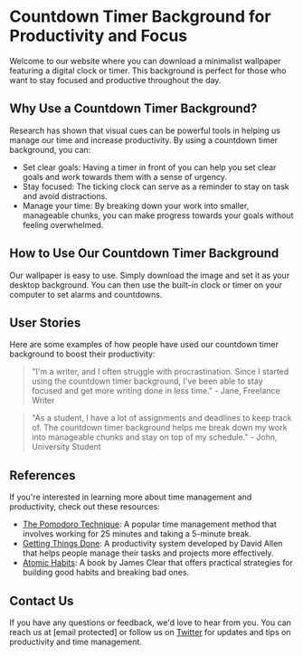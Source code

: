 <!--font:Barlow Condensed-->

# Countdown Timer Background for Productivity and Focus

Welcome to our website where you can download a minimalist wallpaper featuring a digital clock or timer. This background is perfect for those who want to stay focused and productive throughout the day.

## Why Use a Countdown Timer Background?

Research has shown that visual cues can be powerful tools in helping us manage our time and increase productivity. By using a countdown timer background, you can:

- Set clear goals: Having a timer in front of you can help you set clear goals and work towards them with a sense of urgency.
- Stay focused: The ticking clock can serve as a reminder to stay on task and avoid distractions.
- Manage your time: By breaking down your work into smaller, manageable chunks, you can make progress towards your goals without feeling overwhelmed.

## How to Use Our Countdown Timer Background

Our wallpaper is easy to use. Simply download the image and set it as your desktop background. You can then use the built-in clock or timer on your computer to set alarms and countdowns.

## User Stories

Here are some examples of how people have used our countdown timer background to boost their productivity:

> "I'm a writer, and I often struggle with procrastination. Since I started using the countdown timer background, I've been able to stay focused and get more writing done in less time." - Jane, Freelance Writer

> "As a student, I have a lot of assignments and deadlines to keep track of. The countdown timer background helps me break down my work into manageable chunks and stay on top of my schedule." - John, University Student

## References

If you're interested in learning more about time management and productivity, check out these resources:

- [The Pomodoro Technique](#): A popular time management method that involves working for 25 minutes and taking a 5-minute break.
- [Getting Things Done](#): A productivity system developed by David Allen that helps people manage their tasks and projects more effectively.
- [Atomic Habits](#): A book by James Clear that offers practical strategies for building good habits and breaking bad ones.

## Contact Us

If you have any questions or feedback, we'd love to hear from you. You can reach us at [email protected] or follow us on [Twitter](#) for updates and tips on productivity and time management.

<!--

Write me content for website with wallpaper which alt text is:

"A wallpaper featuring a simple graphic of a digital clock or timer, with space for setting alarms and countdowns."

The name/title of the page should not be 1:1 copy of the alt text but rather a real content of the website which is using this wallpaper.

- Use markdown format 
- Start with heading
- Heading should be short and concise
- The content should look like a real website 
- The website should not be about the wallpaper, wallpaper is just a related background
- Heading should be contain work "wallpaper" or "background"
- Include real sections like references, contact, user stories, etc. use things relevant to the page purpose.
- Feel free to use structure like headings, bullets, numbering, blockquotes, paragraphs, horizontal lines, etc.
- You can use formatting like bold or _italic_
- You can include UTF-8 emojis
- Links should be only #hash anchors (and you can refer to the document itself)
- Do not include images


---


# Countdown Timer Background for Productivity and Focus

Welcome to our website where you can download a minimalist wallpaper featuring a digital clock or timer. This background is perfect for those who want to stay focused and productive throughout the day.

## Why Use a Countdown Timer Background?

Research has shown that visual cues can be powerful tools in helping us manage our time and increase productivity. By using a countdown timer background, you can:

- Set clear goals: Having a timer in front of you can help you set clear goals and work towards them with a sense of urgency.
- Stay focused: The ticking clock can serve as a reminder to stay on task and avoid distractions.
- Manage your time: By breaking down your work into smaller, manageable chunks, you can make progress towards your goals without feeling overwhelmed.

## How to Use Our Countdown Timer Background

Our wallpaper is easy to use. Simply download the image and set it as your desktop background. You can then use the built-in clock or timer on your computer to set alarms and countdowns.

## User Stories

Here are some examples of how people have used our countdown timer background to boost their productivity:

> "I'm a writer, and I often struggle with procrastination. Since I started using the countdown timer background, I've been able to stay focused and get more writing done in less time." - Jane, Freelance Writer

> "As a student, I have a lot of assignments and deadlines to keep track of. The countdown timer background helps me break down my work into manageable chunks and stay on top of my schedule." - John, University Student

## References

If you're interested in learning more about time management and productivity, check out these resources:

- [The Pomodoro Technique](#): A popular time management method that involves working for 25 minutes and taking a 5-minute break.
- [Getting Things Done](#): A productivity system developed by David Allen that helps people manage their tasks and projects more effectively.
- [Atomic Habits](#): A book by James Clear that offers practical strategies for building good habits and breaking bad ones.

## Contact Us

If you have any questions or feedback, we'd love to hear from you. You can reach us at [email protected] or follow us on [Twitter](#) for updates and tips on productivity and time management.

-->
